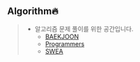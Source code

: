 ## Algorithm🔥

> - 알고리즘 문제 풀이를 위한 공간입니다.
>   - [BAEKJOON](https://github.com/Xxell-8/TIL/tree/main/BAEKJOON)
>   - [Programmers](https://github.com/Xxell-8/TIL/tree/main/Programmers)
>   - [SWEA](https://github.com/Xxell-8/TIL/tree/main/SWEA)
